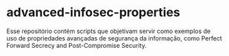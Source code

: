 # advanced-infosec-properties
Esse repositório contém scripts que objetivam servir como exemplos de uso de propriedades avançadas de segurança da informação, como Perfect Forward Secrecy and Post-Compromise Security.
